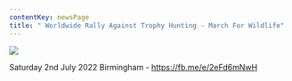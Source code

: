 ```yaml
---
contentKey: newsPage
title: " Worldwide Rally Against Trophy Hunting - March For Wildlife"
---
```

![](/img/trophy-hunting-is-a-crime-against-nature-image.jpg)

Saturday 2nd July 2022 Birmingham - [](https://fb.me/e/3J0sg1VM4)<https://fb.me/e/2eFd6mNwH>